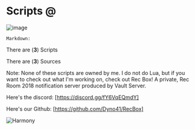 # Scripts @
![image](https://user-images.githubusercontent.com/96150066/176558867-237a1612-29e4-45c2-90bc-c0902bda6427.png)

```Markdown:```

There are (**3**) Scripts

There are (**3**) Sources

Note: None of these scripts are owned by me. I do not do Lua, but if you want to check out what I'm working on, check out Rec Box! A private, Rec Room 2018 notification server produced by Vault Server.

Here's the discord: [https://discord.gg/fY6VqEQmdY]

Here's our Github: [https://github.com/Dyno41/RecBox]

![Harmony](https://user-images.githubusercontent.com/96150066/178603479-455fd486-9f43-418e-8e9a-93117f8e4329.png)
